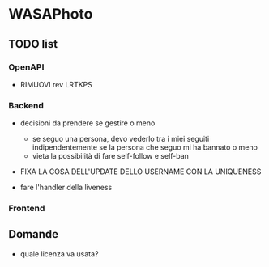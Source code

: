 # WASAPhoto

## TODO list

### OpenAPI

- RIMUOVI rev LRTKPS

### Backend

- decisioni da prendere se gestire o meno
  - se seguo una persona, devo vederlo tra i miei seguiti indipendentemente se la persona che seguo mi ha bannato o meno
  - vieta la possibilità di fare self-follow e self-ban

- FIXA LA COSA DELL'UPDATE DELLO USERNAME CON LA UNIQUENESS

- fare l'handler della liveness

### Frontend

## Domande

- quale licenza va usata?
